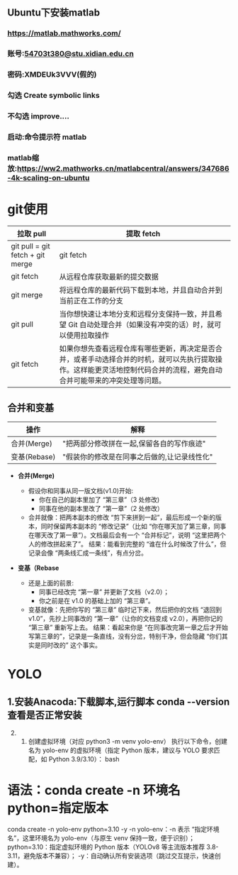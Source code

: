 ## Ubuntu下安装matlab
### https://matlab.mathworks.com/
### 账号:54703t380@stu.xidian.edu.cn
### 密码:XMDEUk3VVV(假的)
### 勾选 Create symbolic links
### 不勾选 improve....
### 启动:命令提示符 matlab
### matlab缩放:https://ww2.mathworks.cn/matlabcentral/answers/347686-4k-scaling-on-ubuntu


# git使用
| 拉取 pull                          | 提取 fetch                         |
|----------------------------------|----------------------------------|
| git pull = git fetch + git merge | git fetch                        |
| git fetch                        | 从远程仓库获取最新的提交数据                   |
| git merge                        | 将远程仓库的最新代码下载到本地，并且自动合并到当前正在工作的分支 |
| git pull                         |当你想快速让本地分支和远程分支保持一致，并且希望 Git 自动处理合并（如果没有冲突的话）时，就可以使用拉取操作|
| git fetch                        |如果你想先查看远程仓库有哪些更新，再决定是否合并，或者手动选择合并的时机，就可以先执行提取操作。这样能更灵活地控制代码合并的流程，避免自动合并可能带来的冲突处理等问题。|
## 合并和变基
| 操作         | 解释                       |
|------------|--------------------------|
| 合并(Merge)  | "把两部分修改拼在一起,保留各自的写作痕迹"   |
| 变基(Rebase) | "假装你的修改是在同事之后做的,让记录线性化"  |
- **合并(Merge)**
  - 假设你和同事从同一版文档(v1.0)开始:
    - 你在自己的副本里加了 “第三章”（3 处修改)
    - 同事在他的副本里改了 “第一章”（2 处修改）
  - 合并就像：把两本副本的修改 “剪下来拼到一起”，最后形成一个新的版本，同时保留两本副本的 “修改记录”（比如 “你在哪天加了第三章，同事在哪天改了第一章”）。文档最后会有一个 “合并标记”，说明 “这里把两个人的修改拼起来了”。
     结果：能看到完整的 “谁在什么时候改了什么”，但记录会像 “两条线汇成一条线”，有点分岔。
  
- **变基（Rebase**
  - 还是上面的前景:
    - 同事已经改完 “第一章” 并更新了文档（v2.0）；
    - 你之前是在 v1.0 的基础上加的 “第三章”。
  - 变基就像：先把你写的 “第三章” 临时记下来，然后把你的文档 “退回到 v1.0”，先抄上同事改的 “第一章”（让你的文档变成 v2.0），再把你记的 “第三章” 重新写上去。
    结果：看起来你是 “在同事改完第一章之后才开始写第三章的”，记录是一条直线，没有分岔，特别干净，但会隐藏 “你们其实是同时改的” 这个事实。

# YOLO
## 1.安装Anacoda:下载脚本,运行脚本 conda --version 查看是否正常安装
2. 1. 创建虚拟环境（对应 python3 -m venv yolo-env）
      执行以下命令，创建名为 yolo-env 的虚拟环境（指定 Python 版本，建议与 YOLO 要求匹配，如 Python 3.9/3.10）：
      bash
# 语法：conda create -n 环境名 python=指定版本
conda create -n yolo-env python=3.10 -y
-n yolo-env：-n 表示 “指定环境名”，这里环境名为 yolo-env（与原生 venv 保持一致，便于识别）；
python=3.10：指定虚拟环境的 Python 版本（YOLOv8 等主流版本推荐 3.8-3.11，避免版本不兼容）；
-y：自动确认所有安装选项（跳过交互提示，快速创建）。